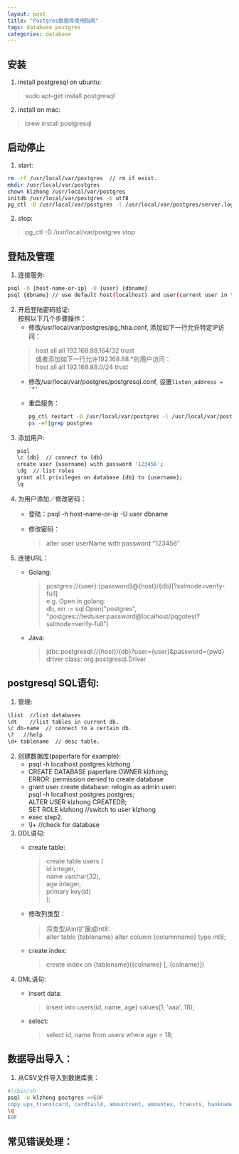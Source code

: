 ```yaml
---
layout: post
title: "Postgres数据库使用指南"
tags: database postgres
categories: database
---
```


## 安装  
1. install postgresql on ubuntu:  
>sudo apt-get install postgresql  

2. install on mac:  
>brew install postgresql  

## 启动停止  
1. start:  

~~~bash
rm -rf /usr/local/var/postgres  // rm if exist.
mkdir /usr/local/var/postgres
chown klzhong /usr/local/var/postgres
initdb /usr/local/var/postgres -E utf8
pg_ctl -D /usr/local/var/postgres -l /usr/local/var/postgres/server.log start  
~~~
2. stop:  
>pg_ctl -D /usr/local/var/postgres stop

## 登陆及管理  
1. 连接服务:

~~~bash
psql -h {host-name-or-ip} -U {user} {dbname}  
psql {dbname} // use default host(localhost) and user(current user in terminal).
~~~
2. 开启登陆密码验证:  
按照以下几个步骤操作：  
    * 修改/usr/local/var/postgres/pg_hba.conf, 添加如下一行允许特定IP访问：  
    >host  all  all   192.168.88.164/32   trust  
    或者添加如下一行允许192.168.88.*的用户访问：  
    >host  all  all   192.168.88.0/24   trust  
    * 修改/usr/local/var/postgres/postgresql.conf, 设置`listen_address = '*'`  
    * 重启服务：  

        ~~~bash
        pg_ctl restart -D /usr/local/var/postgres -l /usr/local/var/postgres/server.log
        ps -ef|grep postgres  
        ~~~
3. 添加用户:  

~~~bash
   psql
   \c {db}  // connect to {db}  
   create user {username} with password '123456';  
   \dg  // list roles  
   grant all privileges on database {db} to {username};  
   \q
~~~
4. 为用户添加／修改密码：  
    * 登陆：psql -h host-name-or-ip -U user dbname  
    * 修改密码：  

        >alter user userName with password "123456"
5. 连接URL：
    * Golang:  

        >postgres://{user}:{password}@{host}/{db}[?sslmode=verify-full]  
        >e.g. Open in golang:  
        >db, err := sql.Open("postgres", "postgres://testuser:password@localhost/pqgotest?sslmode=verify-full")  

    * Java:  

        >jdbc:postgresql://{host}/{db}?user={user}&password={pwd}  
        >driver class: org.postgresql.Driver

## postgresql SQL语句:
1. 管理:  

~~~bash
\list  //list databases  
\dt    //list tables in current db.  
\c db-name  // connect to a certain db.  
\?   //help  
\d+ tablename  // desc table.  
~~~
2. 创建数据库(paperfare for example):  
    * psql -h localhost postgres klzhong  
    * CREATE DATABASE paperfare OWNER klzhong;  
        ERROR:  permission denied to create database  
    * grant user create database: relogin as admin user:  
           psql -h localhost postgres postgres;  
           ALTER USER klzhong CREATEDB;  
           SET ROLE klzhong  //switch to user klzhong  
    * exec step2.  
    * \l+  //check for database  
3. DDL语句:  
    * create table:  

        > create table users (  
        >    id integer,  
        >    name varchar(32),  
        >    age integer,  
        >    primary key(id)  
        > );  

    * 修改列类型：  

        > 将类型从int扩展成int8:  
        > alter table {tablename} alter column {columnname} type int8;  

    * create index:  

        > create index on {tablename}({colname} [, {colname}])  
4. DML语句:  
    * insert data:  

        > insert into users(id, name, age) values(1, 'aaa', 18);  

    * select:  

        > select id, name from users where age = 18;  

## 数据导出导入：  
1. 从CSV文件导入到数据库表：  

~~~bash
#!/bin/sh
psql -U klzhong postgres <<EOF
copy ups_trans(card, cardtail4, amountcent, amountex, transts, bankname) from '/Users/klzhong/temp/trans_sample.csv' delimiter ',' csv;
\q
EOF
~~~

## 常见错误处理：

